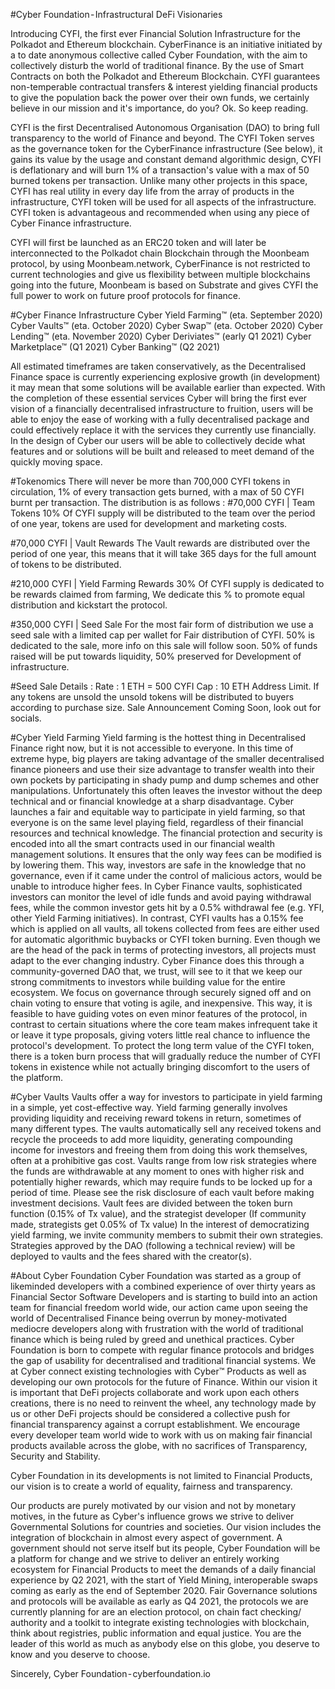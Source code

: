 #Cyber Foundation - Infrastructural DeFi Visionaries

Introducing CYFI, the first ever Financial Solution Infrastructure for the Polkadot and Ethereum blockchain.
CyberFinance is an initiative initiated by a to date anonymous collective called Cyber Foundation, with the aim to collectively disturb the world of traditional finance. By the use of Smart Contracts on both the Polkadot and Ethereum Blockchain. CYFI guarantees non-temperable contractual transfers & interest yielding financial products to give the population back the power over their own funds, we certainly believe in our mission and it's importance, do you?
Ok. So keep reading.

CYFI is the first Decentralised Autonomous Organisation (DAO) to bring full transparency to the world of Finance and beyond. The CYFI Token serves as the governance token for the CyberFinance infrastructure (See below), it gains its value by the usage and constant demand algorithmic design, CYFI is deflationary and will burn 1% of a transaction's value with a max of 50 burned tokens per transaction. Unlike many other projects in this space, CYFI has real utility in every day life from the array of products in the infrastructure, CYFI token will be used for all aspects of the infrastructure. CYFI token is advantageous and recommended when using any piece of Cyber Finance infrastructure.

CYFI will first be launched as an ERC20 token and will later be interconnected to the Polkadot chain Blockchain through the Moonbeam protocol, by using Moonbeam.network, CyberFinance is not restricted to current technologies and give us flexibility between multiple blockchains going into the future, Moonbeam is based on Substrate and gives CYFI the full power to work on future proof protocols for finance.

#Cyber Finance Infrastructure
Cyber Yield Farming™ (eta. September 2020)
Cyber Vaults™ (eta. October 2020)
Cyber Swap™ (eta. October 2020)
Cyber Lending™ (eta. November 2020)
Cyber Deriviates™ (early Q1 2021)
Cyber Marketplace™ (Q1 2021)
Cyber Banking™ (Q2 2021)

All estimated timeframes are taken conservatively, as the Decentralised Finance space is currently experiencing explosive growth (in development) it may mean that some solutions will be available earlier than expected.
With the completion of these essential services Cyber will bring the first ever vision of a financially decentralised infrastructure to fruition, users will be able to enjoy the ease of working with a fully decentralised package and could effectively replace it with the services they currently use financially. In the design of Cyber our users will be able to collectively decide what features and or solutions will be built and released to meet demand of the quickly moving space.

#Tokenomics
There will never be more than 700,000 CYFI tokens in circulation, 1% of every transaction gets burned, with a max of 50 CYFI burnt per transaction.
The distribution is as follows :
#70,000 CYFI | Team Tokens
10% Of CYFI supply will be distributed to the team over the period of one year, tokens are used for development and marketing costs.

#70,000 CYFI | Vault Rewards
The Vault rewards are distributed over the period of one year, this means that it will take 365 days for the full amount of tokens to be distributed.

#210,000 CYFI | Yield Farming Rewards
30% Of CYFI supply is dedicated to be rewards claimed from farming, We dedicate this % to promote equal distribution and kickstart the protocol.

#350,000 CYFI | Seed Sale
For the most fair form of distribution we use a seed sale with a limited cap per wallet for Fair distribution of CYFI. 50% is dedicated to the sale, more info on this sale will follow soon. 50% of funds raised will be put towards liquidity, 50% preserved for Development of infrastructure.

#Seed Sale Details :
Rate : 1 ETH = 500 CYFI
Cap : 10 ETH Address Limit.
If any tokens are unsold the unsold tokens will be distributed to buyers according to purchase size.
Sale Announcement Coming Soon, look out for socials.

#Cyber Yield Farming
Yield farming is the hottest thing in Decentralised Finance right now, but it is not accessible to everyone. In this time of extreme hype, big players are taking advantage of the smaller decentralised finance pioneers and use their size advantage to transfer wealth into their own pockets by participating in shady pump and dump schemes and other manipulations. Unfortunately this often leaves the investor without the deep technical and or financial knowledge at a sharp disadvantage.
Cyber launches a fair and equitable way to participate in yield farming, so that everyone is on the same level playing field, regardless of their financial resources and technical knowledge. The financial protection and security is encoded into all the smart contracts used in our financial wealth management solutions. It ensures that the only way fees can be modified is by lowering them. This way, investors are safe in the knowledge that no governance, even if it came under the control of malicious actors, would be unable to introduce higher fees.
In Cyber Finance vaults, sophisticated investors can monitor the level of idle funds and avoid paying withdrawal fees, while the common investor gets hit by a 0.5% withdrawal fee (e.g. YFI, other Yield Farming initiatives). In contrast, CYFI vaults has a 0.15% fee which is applied on all vaults, all tokens collected from fees are either used for automatic algorithmic buybacks or CYFI token burning. Even though we are the head of the pack in terms of protecting investors, all projects must adapt to the ever changing industry.
Cyber Finance does this through a community-governed DAO that, we trust, will see to it that we keep our strong commitments to investors while building value for the entire ecosystem. We focus on governance through securely signed off and on chain voting to ensure that voting is agile, and inexpensive. This way, it is feasible to have guiding votes on even minor features of the protocol, in contrast to certain situations where the core team makes infrequent take it or leave it type proposals, giving voters little real chance to influence the protocol's development.
To protect the long term value of the CYFI token, there is a token burn process that will gradually reduce the number of CYFI tokens in existence while not actually bringing discomfort to the users of the platform.

#Cyber Vaults
Vaults offer a way for investors to participate in yield farming in a simple, yet cost-effective way. Yield farming generally involves providing liquidity and receiving reward tokens in return, sometimes of many different types. The vaults automatically sell any received tokens and recycle the proceeds to add more liquidity, generating compounding income for investors and freeing them from doing this work themselves, often at a prohibitive gas cost.
Vaults range from low risk strategies where the funds are withdrawable at any moment to ones with higher risk and potentially higher rewards, which may require funds to be locked up for a period of time. Please see the risk disclosure of each vault before making investment decisions.
Vault fees are divided between the token burn function (0.15% of Tx value), and the strategist developer (If community made, strategists get 0.05% of Tx value) In the interest of democratizing yield farming, we invite community members to submit their own strategies. Strategies approved by the DAO (following a technical review) will be deployed to vaults and the fees shared with the creator(s).

#About Cyber Foundation
Cyber Foundation was started as a group of likeminded developers with a combined experience of over thirty years as Financial Sector Software Developers and is starting to build into an action team for financial freedom world wide, our action came upon seeing the world of Decentralised Finance being overrun by money-motivated mediocre developers along with frustration with the world of traditional finance which is being ruled by greed and unethical practices. Cyber Foundation is born to compete with regular finance protocols and bridges the gap of usability for decentralised and traditional financial systems. We at Cyber connect existing technologies with Cyber™ Products as well as developing our own protocols for the future of Finance. Within our vision it is important that DeFi projects collaborate and work upon each others creations, there is no need to reinvent the wheel, any technology made by us or other DeFi projects should be considered a collective push for financial transparency against a corrupt establishment. We encourage every developer team world wide to work with us on making fair financial products available across the globe, with no sacrifices of Transparency, Security and Stability.

Cyber Foundation in its developments is not limited to Financial Products, our vision is to create a world of equality, fairness and transparency.

Our products are purely motivated by our vision and not by monetary motives, in the future as Cyber's influence grows we strive to deliver Governmental Solutions for countries and societies. Our vision includes the integration of blockchain in almost every aspect of government. A government should not serve itself but its people, Cyber Foundation will be a platform for change and we strive to deliver an entirely working ecosystem for Financial Products to meet the demands of a daily financial experience by Q2 2021, with the start of Yield Mining, interoperable swaps coming as early as the end of September 2020. Fair Governance solutions and protocols will be available as early as Q4 2021, the protocols we are currently planning for are an election protocol, on chain fact checking/ authority and a toolkit to integrate existing technologies with blockchain, think about registries, public information and equal justice. You are the leader of this world as much as anybody else on this globe, you deserve to know and you deserve to choose.

Sincerely,
Cyber Foundation - cyberfoundation.io
